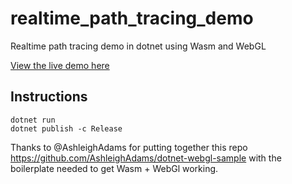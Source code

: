 # realtime_path_tracing_demo
Realtime path tracing demo in dotnet using Wasm and WebGL

[View the live demo here](https://projects.timmoth.com/demos/realtime_path_tracing/index.html)

## Instructions
```
dotnet run
dotnet publish -c Release
```

Thanks to @AshleighAdams for putting together this repo https://github.com/AshleighAdams/dotnet-webgl-sample with the boilerplate needed to get Wasm + WebGl working. 